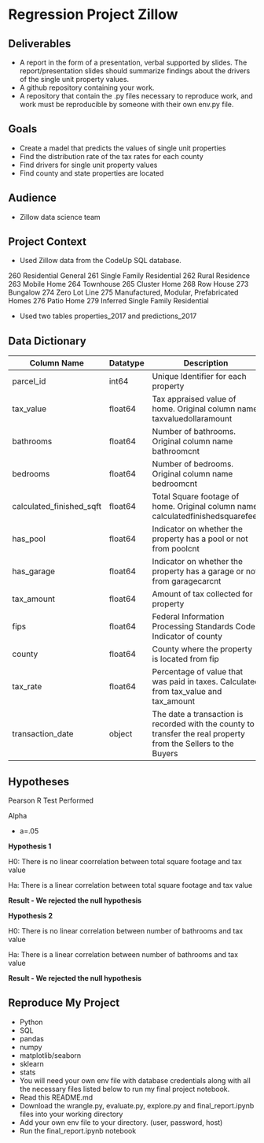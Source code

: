 # Regression Project Zillow 


## Deliverables
- A report in the form of a presentation, verbal supported by slides. The report/presentation slides should summarize findings about the drivers of the single unit property values.
- A github repository containing your work.
- A repository that contain the .py files necessary to reproduce work, and work must be reproducible by someone with their own env.py file.


## Goals
- Create a madel that predicts the values of single unit properties 
- Find the distribution rate of the tax rates for each county
- Find drivers for single unit property values
- Find county and state properties are located 


## Audience
- Zillow data science team


## Project Context
- Used Zillow data from the CodeUp SQL database.

260	Residential General
261	Single Family Residential
262	Rural Residence
263	Mobile Home
264	Townhouse
265	Cluster Home
268	Row House
273	Bungalow
274	Zero Lot Line
275	Manufactured, Modular, Prefabricated Homes
276	Patio Home
279	Inferred Single Family Residential

- Used two tables properties_2017 and predictions_2017  


## Data Dictionary
| Column Name       | Datatype | Description                                                                              | Use                   |
|-------------------|----------|--------------------------------------------------------------------------------|-----------------------|
| parcel_id       | int64 |Unique Identifier for each property                                         | Identifier|
| tax_value       | float64 | Tax appraised value of home. Original column name taxvaluedollaramount  | Target    |
| bathrooms       | float64 | Number of bathrooms. Original column name bathroomcnt                    | Variable  |
| bedrooms        | float64 | Number of bedrooms. Original column name bedroomcnt                                | Variable  |
| calculated_finished_sqft | float64 | Total Square footage of home. Original column name calculatedfinishedsquarefeet | Variable  |
| has_pool        | float64 | Indicator on whether the property has a pool or not from poolcnt       | Variable |
| has_garage      | float64 | Indicator on whether the property has a garage or not from garagecarcnt | Variable |
| tax_amount      | float64 | Amount of tax collected for property                                       | Information    |
| fips            | float64 | Federal Information Processing Standards Code. Indicator of county        | Information    |
| county          | float64 | County where the property is located from fip                   | Informatin     |
| tax_rate        | float64 | Percentage of value that was paid in taxes. Calculated from tax_value and tax_amount | Information    |
|transaction_date | object | The date a transaction is recorded with the county to transfer the real property from the Sellers to the Buyers | Information |
      
 
## Hypotheses

Pearson R Test Performed

Alpha
- a=.05

**Hypothesis 1**

H0: There is no linear coorrelation between total square footage and tax value

Ha: There is a linear correlation between total square footage and tax value

**Result - We rejected the null hypothesis**

**Hypothesis 2**

H0: There is no linear correlation between number of bathrooms and tax value  

Ha: There is a linear correlation between number of bathrooms and tax value

**Result - We rejected the null hypothesis**


## Reproduce My Project

- Python
- SQL
- pandas
- numpy
- matplotlib/seaborn
- sklearn
- stats
- You will need your own env file with database credentials along with all the necessary files listed below to run my final project notebook.
- Read this README.md
- Download the wrangle.py, evaluate.py, explore.py and final_report.ipynb files into your working directory
- Add your own env file to your directory. (user, password, host)
- Run the final_report.ipynb notebook
